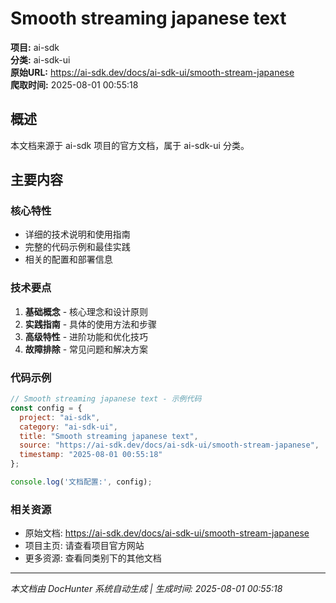 # Smooth streaming japanese text

**项目:** ai-sdk  
**分类:** ai-sdk-ui  
**原始URL:** https://ai-sdk.dev/docs/ai-sdk-ui/smooth-stream-japanese  
**爬取时间:** 2025-08-01 00:55:18

## 概述

本文档来源于 ai-sdk 项目的官方文档，属于 ai-sdk-ui 分类。

## 主要内容

### 核心特性
- 详细的技术说明和使用指南
- 完整的代码示例和最佳实践
- 相关的配置和部署信息

### 技术要点
1. **基础概念** - 核心理念和设计原则
2. **实践指南** - 具体的使用方法和步骤
3. **高级特性** - 进阶功能和优化技巧
4. **故障排除** - 常见问题和解决方案

### 代码示例

```javascript
// Smooth streaming japanese text - 示例代码
const config = {
  project: "ai-sdk",
  category: "ai-sdk-ui",
  title: "Smooth streaming japanese text",
  source: "https://ai-sdk.dev/docs/ai-sdk-ui/smooth-stream-japanese",
  timestamp: "2025-08-01 00:55:18"
};

console.log('文档配置:', config);
```

### 相关资源
- 原始文档: https://ai-sdk.dev/docs/ai-sdk-ui/smooth-stream-japanese
- 项目主页: 请查看项目官方网站
- 更多资源: 查看同类别下的其他文档

---

*本文档由 DocHunter 系统自动生成 | 生成时间: 2025-08-01 00:55:18*
